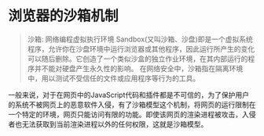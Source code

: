 # 浏览器的沙箱机制

> 沙箱: 网络编程虚拟执行环境
> Sandbox(又叫沙箱、沙盘)即是一个虚拟系统程序，允许你在沙盘环境中运行浏览器或其他程序，因此运行所产生的变化可以随后删除。它创造了一个类似沙盒的独立作业环境，在其内部运行的程序并不能对硬盘产生永久性的影响。 在网络安全中，沙箱指在隔离环境中，用以测试不受信任的文件或应用程序等行为的工具。

一般来说，对于在网页中的JavaScript代码和插件都是不可信的，为了保护用户的系统不被网页上的恶意软件入侵，有了沙箱模型这个机制，将网页的运行限制在一个特定的环境，网页只能访问有限的功能。即使该网页的渲染进程被攻击，入侵者也无法获取到当前渲染进程以外的任何权限，这就是沙箱模型。

